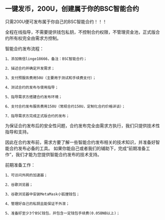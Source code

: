 ## 一键发币，200U，创建属于你的BSC智能合约

只需200U便可发布属于你自己的BSC智能合约！！！

全程在线指导，不需要提供钱包私钥，不控制合约权限，不管理资金池，正式版合约所有权完全由需求方控制。

智能合约发布流程：

```智能合约发布流程
1、添加微信linge18666，备注：BSC智能合约；

2、描述合约并确定开发需求；

3、支付预服务费用50U（主要用于测试和手续费支付）；

4、测试合约的发布与使用指导；

5、指导需求方搭建合约发布环境；

6、支付合约发布服务费用150U（常规合约150U，定制化合约价格详谈）；

7、指导需求方完成正式版合约的发布；
```


为保证合约发布后的安全性问题，合约发布完全由需求方执行，我们只提供技术性指导和支持。

因此在合约发布前，需求方要了解一些智能合约发布相关的技术知识，并准备好智能合约发布必备的工具。
如果你能自己或者我们的辅助下，完成“前期准备工作”，我们才能为您提供智能合约发布的技术支持。

前期准备工作：

```前期准备工作
1、可访问外网的加速器；

2、谷歌浏览器；

3、谷歌浏览器中安装MetaMask小狐狸钱包；

4、管理好自己的私钥且能保证不外泄；

5、准备好至少3个BSC钱包，并包含一定钱包手续费(0.05BNB以上)；
```

